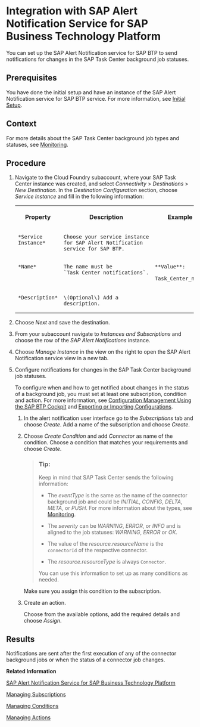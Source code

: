<!-- loio2c1997b4ea224b16b0b39cdda08ab1dd -->

# Integration with SAP Alert Notification Service for SAP Business Technology Platform

You can set up the SAP Alert Notification service for SAP BTP to send notifications for changes in the SAP Task Center background job statuses.



<a name="loio2c1997b4ea224b16b0b39cdda08ab1dd__prereq_gx2_kg1_xmb"/>

## Prerequisites

You have done the initial setup and have an instance of the SAP Alert Notification service for SAP BTP service. For more information, see [Initial Setup](https://help.sap.com/viewer/5967a369d4b74f7a9c2b91f5df8e6ab6/Cloud/en-US/812b6e3ed8934648ad15780cd51721ef.html).



## Context

For more details about the SAP Task Center background job types and statuses, see [Monitoring](monitoring-9b30be7.md).



## Procedure

1.  Navigate to the Cloud Foundry subaccount, where your SAP Task Center instance was created, and select *Connectivity* \> *Destinations* \> *New Destination*. In the *Destination Configuration* section, choose *Service Instance* and fill in the following information:


    <table>
    <tr>
    <th valign="top">

    Property


    
    </th>
    <th valign="top">

    Description


    
    </th>
    <th valign="top">

    Example or Value


    
    </th>
    </tr>
    <tr>
    <td valign="top">
    
        *Service Instance*


    
    </td>
    <td valign="top">
    
        Choose your service instance for SAP Alert Notification service for SAP BTP.


    
    </td>
    <td valign="top">
    
         


    
    </td>
    </tr>
    <tr>
    <td valign="top">
    
        *Name*


    
    </td>
    <td valign="top">
    
        The name must be `Task_Center_notifications`.


    
    </td>
    <td valign="top">
    
        **Value**:

    `Task_Center_notifications`


    
    </td>
    </tr>
    <tr>
    <td valign="top">
    
        *Description*


    
    </td>
    <td valign="top">
    
        \(Optional\) Add a description.


    
    </td>
    <td valign="top">
    
         


    
    </td>
    </tr>
    </table>
    
2.  Choose *Next* and save the destination.

3.  From your subaccount navigate to *Instances and Subscriptions* and choose the row of the *SAP Alert Notifications* instance.

4.  Choose *Manage Instance* in the view on the right to open the SAP Alert Notification service view in a new tab.

5.  Configure notifications for changes in the SAP Task Center background job statuses.

    To configure when and how to get notified about changes in the status of a background job, you must set at least one subscription, condition and action. For more information, see [Configuration Management Using the SAP BTP Cockpit](https://help.sap.com/viewer/522e38b6b52443a19fafbde9afaf257e/Cloud/en-US/033cbf7cfab2484abad90276d3d3e776.html?q=Configuration%20Management%20Using%20the%20SAP%20Cloud%20Platform%20Cockpit) and [Exporting or Importing Configurations](https://help.sap.com/viewer/5967a369d4b74f7a9c2b91f5df8e6ab6/Cloud/en-US/771da5b383ee4722afc4eb1f58aa4648.html).

    1.  In the alert notification user interface go to the *Subscriptions* tab and choose *Create*. Add a name of the subscription and choose *Create*.

    2.  Choose *Create Condition* and add *Connector* as name of the condition. Choose a condition that matches your requirements and choose *Create*.

        > ### Tip:  
        > Keep in mind that SAP Task Center sends the following information:
        > 
        > -   The *eventType* is the same as the name of the connector background job and could be *INITIAL*, *CONFIG*, *DELTA*, *META*, or *PUSH*. For more information about the types, see [Monitoring](monitoring-9b30be7.md).
        > 
        > -   The *severity* can be *WARNING*, *ERROR*, or *INFO* and is aligned to the job statuses: *WARNING*, *ERROR* or *OK*.
        > 
        > -   The value of the *resource.resourceName* is the `connectorId` of the respective connector.
        > 
        > -   The *resource.resourceType* is always `Connector`.
        > 
        > 
        > You can use this information to set up as many conditions as needed.

        Make sure you assign this condition to the subscription.

    3.  Create an action.

        Choose from the available options, add the required details and choose *Assign*.





<a name="loio2c1997b4ea224b16b0b39cdda08ab1dd__result_bmx_qcb_xmb"/>

## Results

Notifications are sent after the first execution of any of the connector background jobs or when the status of a connector job changes.

**Related Information**  


[SAP Alert Notification Service for SAP Business Technology Platform](https://help.sap.com/viewer/5967a369d4b74f7a9c2b91f5df8e6ab6/Cloud/en-US)

[Managing Subscriptions](https://help.sap.com/viewer/522e38b6b52443a19fafbde9afaf257e/Cloud/en-US/07fd21e170c7452482c3532c5521bb90.html)

[Managing Conditions](https://help.sap.com/viewer/522e38b6b52443a19fafbde9afaf257e/Cloud/en-US/35ca5de101fc4d5791cdbb2df15e9d9b.html)

[Managing Actions](https://help.sap.com/viewer/522e38b6b52443a19fafbde9afaf257e/Cloud/en-US/8a7e092eebc74b3ea01d506265e8c8f8.html)

